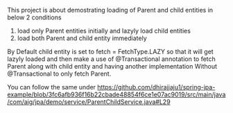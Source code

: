 This project is about demostrating loading of Parent and child entities in below 2 conditions 
1. load only Parent entities initially and lazyly load child entities
2. load both Parent and child entity immediately

By Default child entity is set to fetch = FetchType.LAZY so that it will get lazyly loaded
and then make a use of @Transactional annotation to fetch Parent along with child entity and having another implementation Without @Transactional to only fetch Parent.

You can follow the same under https://github.com/dhirajjaju1/spring-jpa-example/blob/3fc6afb936f16b22cbade48854f6ce1e07ac9019/src/main/java/com/aig/jpa/demo/service/ParentChildService.java#L29
